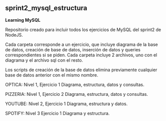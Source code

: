 ## sprint2_mysql_estructura
**Learning MySQL**

Repositorio creado para incluir todos los ejercicios de MySQL del sprint2 de NodeJS.

Cada carpeta corresponde a un ejercicio, que incluye diagrama de la base de datos, creación de base de datos, inserción de datos y queries correspondientes si se piden.
Cada carpeta incluye 2 archivos, uno con el diagrama y el archivo sql con el resto.

Los scripts de creación de la base de datos elimina previamente cualquier base de datos anterior con el mismo nombre.

OPTICA:
Nivel 1, Ejercicio 1
Diagrama, estructura, datos y consultas.

PIZZERIA:
Nivel 1, Ejercicio 2
Diagrama, estructura, datos y consultas.

YOUTUBE:
Nivel 2, Ejercicio 1
Diagrama, estructura y datos.

SPOTIFY:
Nivel 3 Ejercicio 1
Diagrama y estructura.

